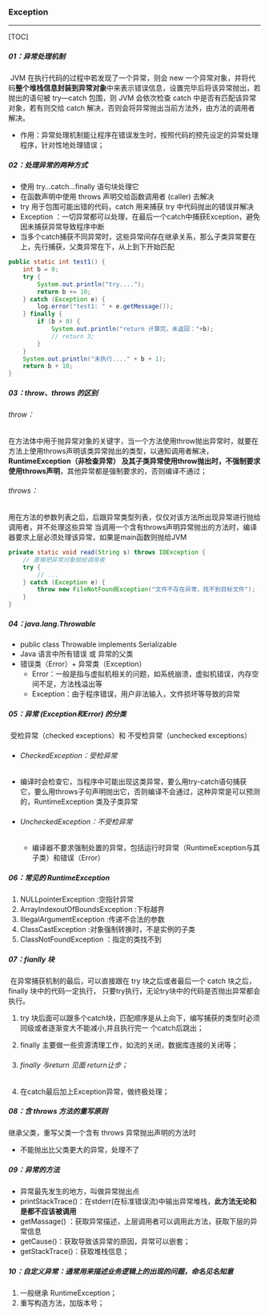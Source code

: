 ### Exception

------

[TOC]

##### 01：异常处理机制

​	JVM 在执行代码的过程中若发现了一个异常，则会 new 一个异常对象，并将代码**整个堆栈信息封装到异常对象**中来表示错误信息，设置完毕后将该异常抛出，若抛出的语句被 try—catch 包围，则 JVM 会依次检查 catch 中是否有匹配该异常对象，若有则交给 catch 解决，否则会将异常抛出当前方法外，由方法的调用者解决。

- 作用：异常处理机制能让程序在错误发生时，按照代码的预先设定的异常处理程序，针对性地处理错误；

##### 02：处理异常的两种方式

- 使用 try…catch…finally 语句块处理它
- 在函数声明中使用 throws 声明交给函数调用者 (caller) 去解决
- try 用于包围可能出错的代码，catch 用来捕获 try 中代码抛出的错误并解决
- Exception ：一切异常都可以处理，在最后一个catch中捕获Exception，避免因未捕获异常导致程序中断 
- 当多个catch捕获不同异常时，这些异常间存在继承关系，那么子类异常要在上，先行捕获，父类异常在下，从上到下开始匹配

```java
public static int test1() {
    int b = 0;
    try {
        System.out.println("try....");
        return b += 10;
    } catch (Exception e) {
        log.error("test1: " + e.getMessage());
    } finally {
        if (b > 0) {
            System.out.println("return 计算完，未返回："+b);
            // return 3;
        }
    }
    System.out.println("未执行...." + b + 1);
    return b + 10;
}
```

##### 03：throw、throws 的区别

###### throw：

​	在方法体中用于抛异常对象的关键字，当一个方法使用throw抛出异常时，就要在方法上使用throws声明该类异常抛出的类型，以通知调用者解决，**RuntimeException（非检查异常） 及其子类异常使用throw抛出时，不强制要求使用throws声明**，其他异常都是强制要求的，否则编译不通过；

###### throws：

​		用在方法的参数列表之后，后跟异常类型列表，仅仅对该方法所出现异常进行抛给调用者，并不处理这些异常 当调用一个含有throws声明异常抛出的方法时，编译器要求上层必须处理该异常，如果是main函数则抛给JVM

```java
private static void read(String s) throws IOException {
    // 直接把异常对象抛给调用者
    try {
        // ...
    } catch (Exception e) {
        throw new FileNotFoundException("文件不存在异常，找不到目标文件");
    }
}
```

##### 04：java.lang.Throwable 

- public class Throwable implements Serializable 
- Java 语言中所有错误 或 异常的父类
- 错误类（Error）+ 异常类（Exception）
  - Error：一般是指与虚拟机相关的问题，如系统崩溃，虚拟机错误，内存空间不足，方法栈溢出等
  - Exception：由于程序错误，用户非法输入，文件损坏等导致的异常

##### 05：异常 (Exception和Error) 的分类

​	受检异常（checked exceptions）和 不受检异常（unchecked exceptions）

- ###### CheckedException：受检异常
  
- 编译时会检查它，当程序中可能出现这类异常，要么用try-catch语句捕获它，要么用throws子句声明抛出它，否则编译不会通过，这种异常是可以预测的，RuntimeException 类及子类异常
  
- ###### UncheckedException：不受检异常
  
  - 编译器不要求强制处置的异常，包括运行时异常（RuntimeException与其子类）和错误（Error）

##### 06：常见的 RuntimeException

1. NULLpointerException :空指针异常 
2. ArrayIndexoutOfBoundsException :下标越界 
3. IllegalArgumentException :传递不合法的参数 
4. ClassCastException :对象强制转换时，不是实例的子类 
5. ClassNotFoundException ：指定的类找不到

##### 07：fianlly 块

​	在异常捕获机制的最后，可以直接跟在 try 块之后或者最后一个 catch 块之后，finally 块中的代码一定执行， 只要try执行，无论try块中的代码是否抛出异常都会执行。

1. try 块后面可以跟多个catch块，匹配顺序是从上向下，编写捕获的类型时必须同级或者逐渐变大不能减小,并且执行完一 个catch后跳出；

2. finally 主要做一些资源清理工作，如流的关闭，数据库连接的关闭等；

3. ###### finally 与return 见面 return让步；

4. 在catch最后加上Exception异常，做终极处理；

##### 08：含 throws 方法的重写原则

继承父类，重写父类一个含有 throws 异常抛出声明的方法时

- 不能抛出比父类更大的异常，处理不了

##### 09：异常的方法

- 异常最先发生的地方，叫做异常抛出点
- printStackTrace()：在stderr(在标准错误流)中输出异常堆栈，**此方法无论和是都不应该被调用**
- getMassage() ：获取异常描述，上层调用者可以调用此方法，获取下层的异常信息
- getCause()：获取导致该异常的原因，异常可以嵌套；
- getStackTrace()：获取堆栈信息；

##### 10：自定义异常：通常用来描述业务逻辑上的出现的问题，命名见名知意

1. 一般继承 RuntimeException；
2. 重写构造方法，加版本号；



